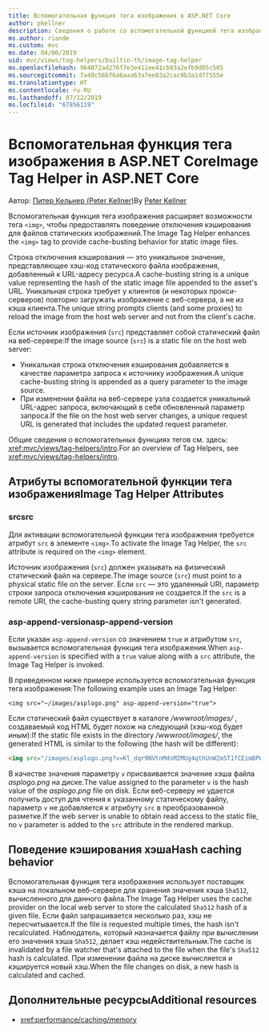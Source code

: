 ```yaml
---
title: Вспомогательная функция тега изображения в ASP.NET Core
author: pkellner
description: Сведения о работе со вспомогательной функцией тега изображения.
ms.author: riande
ms.custom: mvc
ms.date: 04/06/2019
uid: mvc/views/tag-helpers/builtin-th/image-tag-helper
ms.openlocfilehash: 964072ad276f7e3e411ee41cb03a2efb9d05c585
ms.sourcegitcommit: 7a40c56bf6a6aaa63a7ee83a2cac9b3a1d77555e
ms.translationtype: HT
ms.contentlocale: ru-RU
ms.lasthandoff: 07/12/2019
ms.locfileid: "67856119"
---
```

# <a name="image-tag-helper-in-aspnet-core"></a><span data-ttu-id="12481-103">Вспомогательная функция тега изображения в ASP.NET Core</span><span class="sxs-lookup"><span data-stu-id="12481-103">Image Tag Helper in ASP.NET Core</span></span>

<span data-ttu-id="12481-104">Автор: [Питер Кельнер (Peter Kellner)](https://peterkellner.net)</span><span class="sxs-lookup"><span data-stu-id="12481-104">By [Peter Kellner](https://peterkellner.net)</span></span>

<span data-ttu-id="12481-105">Вспомогательная функция тега изображения расширяет возможности тега `<img>`, чтобы предоставлять поведение отключения кэширования для файлов статических изображений.</span><span class="sxs-lookup"><span data-stu-id="12481-105">The Image Tag Helper enhances the `<img>` tag to provide cache-busting behavior for static image files.</span></span>

<span data-ttu-id="12481-106">Строка отключения кэширования — это уникальное значение, представляющее хэш-код статического файла изображения, добавленный к URL-адресу ресурса.</span><span class="sxs-lookup"><span data-stu-id="12481-106">A cache-busting string is a unique value representing the hash of the static image file appended to the asset's URL.</span></span> <span data-ttu-id="12481-107">Уникальная строка требует у клиентов (и некоторых прокси-серверов) повторно загружать изображение с веб-сервера, а не из кэша клиента.</span><span class="sxs-lookup"><span data-stu-id="12481-107">The unique string prompts clients (and some proxies) to reload the image from the host web server and not from the client's cache.</span></span>

<span data-ttu-id="12481-108">Если источник изображения (`src`) представляет собой статический файл на веб-сервере:</span><span class="sxs-lookup"><span data-stu-id="12481-108">If the image source (`src`) is a static file on the host web server:</span></span>

* <span data-ttu-id="12481-109">Уникальная строка отключения кэширования добавляется в качестве параметра запроса к источнику изображения.</span><span class="sxs-lookup"><span data-stu-id="12481-109">A unique cache-busting string is appended as a query parameter to the image source.</span></span>
* <span data-ttu-id="12481-110">При изменении файла на веб-сервере узла создается уникальный URL-адрес запроса, включающий в себя обновленный параметр запроса.</span><span class="sxs-lookup"><span data-stu-id="12481-110">If the file on the host web server changes, a unique request URL is generated that includes the updated request parameter.</span></span>

<span data-ttu-id="12481-111">Общие сведения о вспомогательных функциях тегов см. здесь: <xref:mvc/views/tag-helpers/intro>.</span><span class="sxs-lookup"><span data-stu-id="12481-111">For an overview of Tag Helpers, see <xref:mvc/views/tag-helpers/intro>.</span></span>

## <a name="image-tag-helper-attributes"></a><span data-ttu-id="12481-112">Атрибуты вспомогательной функции тега изображения</span><span class="sxs-lookup"><span data-stu-id="12481-112">Image Tag Helper Attributes</span></span>

### <a name="src"></a><span data-ttu-id="12481-113">src</span><span class="sxs-lookup"><span data-stu-id="12481-113">src</span></span>

<span data-ttu-id="12481-114">Для активации вспомогательной функции тега изображения требуется атрибут `src` в элементе `<img>`.</span><span class="sxs-lookup"><span data-stu-id="12481-114">To activate the Image Tag Helper, the `src` attribute is required on the `<img>` element.</span></span>

<span data-ttu-id="12481-115">Источник изображения (`src`) должен указывать на физический статический файл на сервере.</span><span class="sxs-lookup"><span data-stu-id="12481-115">The image source (`src`) must point to a physical static file on the server.</span></span> <span data-ttu-id="12481-116">Если `src` — это удаленный URI, параметр строки запроса отключения кэширования не создается.</span><span class="sxs-lookup"><span data-stu-id="12481-116">If the `src` is a remote URI, the cache-busting query string parameter isn't generated.</span></span>

### <a name="asp-append-version"></a><span data-ttu-id="12481-117">asp-append-version</span><span class="sxs-lookup"><span data-stu-id="12481-117">asp-append-version</span></span>

<span data-ttu-id="12481-118">Если указан `asp-append-version` со значением `true` и атрибутом `src`, вызывается вспомогательная функция тега изображения.</span><span class="sxs-lookup"><span data-stu-id="12481-118">When `asp-append-version` is specified with a `true` value along with a `src` attribute, the Image Tag Helper is invoked.</span></span>

<span data-ttu-id="12481-119">В приведенном ниже примере используется вспомогательная функция тега изображения:</span><span class="sxs-lookup"><span data-stu-id="12481-119">The following example uses an Image Tag Helper:</span></span>

```cshtml
<img src="~/images/asplogo.png" asp-append-version="true">
```

<span data-ttu-id="12481-120">Если статический файл существует в каталоге */wwwroot/images/* , создаваемый код HTML будет похож на следующий (хэш-код будет иным):</span><span class="sxs-lookup"><span data-stu-id="12481-120">If the static file exists in the directory */wwwroot/images/*, the generated HTML is similar to the following (the hash will be different):</span></span>

```html
<img src="/images/asplogo.png?v=Kl_dqr9NVtnMdsM2MUg4qthUnWZm5T1fCEimBPWDNgM">
```

<span data-ttu-id="12481-121">В качестве значения параметру `v` присваивается значение хэша файла *asplogo.png* на диске.</span><span class="sxs-lookup"><span data-stu-id="12481-121">The value assigned to the parameter `v` is the hash value of the *asplogo.png* file on disk.</span></span> <span data-ttu-id="12481-122">Если веб-серверу не удается получить доступ для чтения к указанному статическому файлу, параметр `v` не добавляется к атрибуту `src` в преобразованной разметке.</span><span class="sxs-lookup"><span data-stu-id="12481-122">If the web server is unable to obtain read access to the static file, no `v` parameter is added to the `src` attribute in the rendered markup.</span></span>

## <a name="hash-caching-behavior"></a><span data-ttu-id="12481-123">Поведение кэширования хэша</span><span class="sxs-lookup"><span data-stu-id="12481-123">Hash caching behavior</span></span>

<span data-ttu-id="12481-124">Вспомогательная функция тега изображения использует поставщик кэша на локальном веб-сервере для хранения значения хэша `Sha512`, вычисленного для данного файла.</span><span class="sxs-lookup"><span data-stu-id="12481-124">The Image Tag Helper uses the cache provider on the local web server to store the calculated `Sha512` hash of a given file.</span></span> <span data-ttu-id="12481-125">Если файл запрашивается несколько раз, хэш не пересчитывается.</span><span class="sxs-lookup"><span data-stu-id="12481-125">If the file is requested multiple times, the hash isn't recalculated.</span></span> <span data-ttu-id="12481-126">Наблюдатель, который назначается файлу при вычислении его значения хэша `Sha512`, делает кэш недействительным.</span><span class="sxs-lookup"><span data-stu-id="12481-126">The cache is invalidated by a file watcher that's attached to the file when the file's `Sha512` hash is calculated.</span></span> <span data-ttu-id="12481-127">При изменении файла на диске вычисляется и кэшируется новый хэш.</span><span class="sxs-lookup"><span data-stu-id="12481-127">When the file changes on disk, a new hash is calculated and cached.</span></span>

## <a name="additional-resources"></a><span data-ttu-id="12481-128">Дополнительные ресурсы</span><span class="sxs-lookup"><span data-stu-id="12481-128">Additional resources</span></span>

* <xref:performance/caching/memory>
